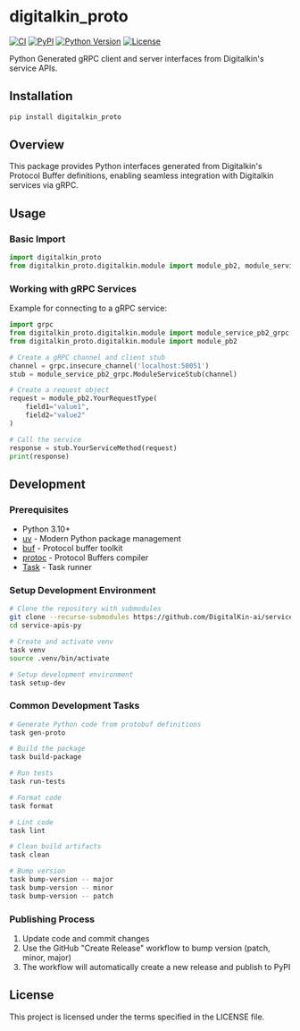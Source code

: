 # digitalkin_proto

[![CI](https://github.com/DigitalKin-ai/service-apis-py/actions/workflows/ci.yml/badge.svg)](https://github.com/DigitalKin-ai/service-apis-py/actions/workflows/ci.yml)
[![PyPI](https://img.shields.io/pypi/v/digitalkin_proto.svg)](https://pypi.org/project/digitalkin_proto/)
[![Python Version](https://img.shields.io/pypi/pyversions/digitalkin_proto.svg)](https://pypi.org/project/digitalkin_proto/)
[![License](https://img.shields.io/github/license/DigitalKin-ai/service-apis-py)](https://github.com/DigitalKin-ai/service-apis-py/blob/main/LICENSE)

Python Generated gRPC client and server interfaces from Digitalkin's service
APIs.

## Installation

```bash
pip install digitalkin_proto
```

## Overview

This package provides Python interfaces generated from Digitalkin's Protocol
Buffer definitions, enabling seamless integration with Digitalkin services via
gRPC.

## Usage

### Basic Import

```python
import digitalkin_proto
from digitalkin_proto.digitalkin.module import module_pb2, module_service_pb2_grpc
```

### Working with gRPC Services

Example for connecting to a gRPC service:

```python
import grpc
from digitalkin_proto.digitalkin.module import module_service_pb2_grpc
from digitalkin_proto.digitalkin.module import module_pb2

# Create a gRPC channel and client stub
channel = grpc.insecure_channel('localhost:50051')
stub = module_service_pb2_grpc.ModuleServiceStub(channel)

# Create a request object
request = module_pb2.YourRequestType(
    field1="value1",
    field2="value2"
)

# Call the service
response = stub.YourServiceMethod(request)
print(response)
```

## Development

### Prerequisites

- Python 3.10+
- [uv](https://astral.sh/uv) - Modern Python package management
- [buf](https://buf.build/docs/installation) - Protocol buffer toolkit
- [protoc](https://grpc.io/docs/protoc-installation/) - Protocol Buffers
  compiler
- [Task](https://taskfile.dev/) - Task runner

### Setup Development Environment

```bash
# Clone the repository with submodules
git clone --recurse-submodules https://github.com/DigitalKin-ai/service-apis-py.git
cd service-apis-py

# Create and activate venv
task venv
source .venv/bin/activate

# Setup development environment
task setup-dev
```

### Common Development Tasks

```bash
# Generate Python code from protobuf definitions
task gen-proto

# Build the package
task build-package

# Run tests
task run-tests

# Format code
task format

# Lint code
task lint

# Clean build artifacts
task clean

# Bump version
task bump-version -- major
task bump-version -- minor
task bump-version -- patch
```

### Publishing Process

1. Update code and commit changes
2. Use the GitHub "Create Release" workflow to bump version (patch, minor,
   major)
3. The workflow will automatically create a new release and publish to PyPI

## License

This project is licensed under the terms specified in the LICENSE file.
